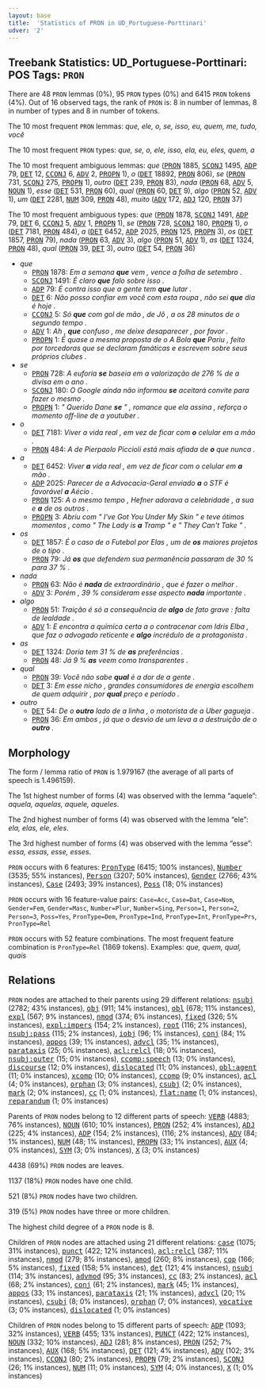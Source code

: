 ```yaml
---
layout: base
title:  'Statistics of PRON in UD_Portuguese-Porttinari'
udver: '2'
---
```


## Treebank Statistics: UD_Portuguese-Porttinari: POS Tags: `PRON`

There are 48 `PRON` lemmas (0%), 95 `PRON` types (0%) and 6415 `PRON` tokens (4%).
Out of 16 observed tags, the rank of `PRON` is: 8 in number of lemmas, 8 in number of types and 8 in number of tokens.

The 10 most frequent `PRON` lemmas: <em>que, ele, o, se, isso, eu, quem, me, tudo, você</em>

The 10 most frequent `PRON` types:  <em>que, se, o, ele, isso, ela, eu, eles, quem, a</em>

The 10 most frequent ambiguous lemmas: <em>que</em> (<tt><a href="pt_porttinari-pos-PRON.html">PRON</a></tt> 1885, <tt><a href="pt_porttinari-pos-SCONJ.html">SCONJ</a></tt> 1495, <tt><a href="pt_porttinari-pos-ADP.html">ADP</a></tt> 79, <tt><a href="pt_porttinari-pos-DET.html">DET</a></tt> 12, <tt><a href="pt_porttinari-pos-CCONJ.html">CCONJ</a></tt> 6, <tt><a href="pt_porttinari-pos-ADV.html">ADV</a></tt> 2, <tt><a href="pt_porttinari-pos-PROPN.html">PROPN</a></tt> 1), <em>o</em> (<tt><a href="pt_porttinari-pos-DET.html">DET</a></tt> 18892, <tt><a href="pt_porttinari-pos-PRON.html">PRON</a></tt> 806), <em>se</em> (<tt><a href="pt_porttinari-pos-PRON.html">PRON</a></tt> 731, <tt><a href="pt_porttinari-pos-SCONJ.html">SCONJ</a></tt> 275, <tt><a href="pt_porttinari-pos-PROPN.html">PROPN</a></tt> 1), <em>outro</em> (<tt><a href="pt_porttinari-pos-DET.html">DET</a></tt> 239, <tt><a href="pt_porttinari-pos-PRON.html">PRON</a></tt> 83), <em>nada</em> (<tt><a href="pt_porttinari-pos-PRON.html">PRON</a></tt> 68, <tt><a href="pt_porttinari-pos-ADV.html">ADV</a></tt> 5, <tt><a href="pt_porttinari-pos-NOUN.html">NOUN</a></tt> 1), <em>esse</em> (<tt><a href="pt_porttinari-pos-DET.html">DET</a></tt> 531, <tt><a href="pt_porttinari-pos-PRON.html">PRON</a></tt> 60), <em>qual</em> (<tt><a href="pt_porttinari-pos-PRON.html">PRON</a></tt> 60, <tt><a href="pt_porttinari-pos-DET.html">DET</a></tt> 9), <em>algo</em> (<tt><a href="pt_porttinari-pos-PRON.html">PRON</a></tt> 52, <tt><a href="pt_porttinari-pos-ADV.html">ADV</a></tt> 1), <em>um</em> (<tt><a href="pt_porttinari-pos-DET.html">DET</a></tt> 2281, <tt><a href="pt_porttinari-pos-NUM.html">NUM</a></tt> 309, <tt><a href="pt_porttinari-pos-PRON.html">PRON</a></tt> 48), <em>muito</em> (<tt><a href="pt_porttinari-pos-ADV.html">ADV</a></tt> 172, <tt><a href="pt_porttinari-pos-ADJ.html">ADJ</a></tt> 120, <tt><a href="pt_porttinari-pos-PRON.html">PRON</a></tt> 37)

The 10 most frequent ambiguous types:  <em>que</em> (<tt><a href="pt_porttinari-pos-PRON.html">PRON</a></tt> 1878, <tt><a href="pt_porttinari-pos-SCONJ.html">SCONJ</a></tt> 1491, <tt><a href="pt_porttinari-pos-ADP.html">ADP</a></tt> 79, <tt><a href="pt_porttinari-pos-DET.html">DET</a></tt> 6, <tt><a href="pt_porttinari-pos-CCONJ.html">CCONJ</a></tt> 5, <tt><a href="pt_porttinari-pos-ADV.html">ADV</a></tt> 1, <tt><a href="pt_porttinari-pos-PROPN.html">PROPN</a></tt> 1), <em>se</em> (<tt><a href="pt_porttinari-pos-PRON.html">PRON</a></tt> 728, <tt><a href="pt_porttinari-pos-SCONJ.html">SCONJ</a></tt> 180, <tt><a href="pt_porttinari-pos-PROPN.html">PROPN</a></tt> 1), <em>o</em> (<tt><a href="pt_porttinari-pos-DET.html">DET</a></tt> 7181, <tt><a href="pt_porttinari-pos-PRON.html">PRON</a></tt> 484), <em>a</em> (<tt><a href="pt_porttinari-pos-DET.html">DET</a></tt> 6452, <tt><a href="pt_porttinari-pos-ADP.html">ADP</a></tt> 2025, <tt><a href="pt_porttinari-pos-PRON.html">PRON</a></tt> 125, <tt><a href="pt_porttinari-pos-PROPN.html">PROPN</a></tt> 3), <em>os</em> (<tt><a href="pt_porttinari-pos-DET.html">DET</a></tt> 1857, <tt><a href="pt_porttinari-pos-PRON.html">PRON</a></tt> 79), <em>nada</em> (<tt><a href="pt_porttinari-pos-PRON.html">PRON</a></tt> 63, <tt><a href="pt_porttinari-pos-ADV.html">ADV</a></tt> 3), <em>algo</em> (<tt><a href="pt_porttinari-pos-PRON.html">PRON</a></tt> 51, <tt><a href="pt_porttinari-pos-ADV.html">ADV</a></tt> 1), <em>as</em> (<tt><a href="pt_porttinari-pos-DET.html">DET</a></tt> 1324, <tt><a href="pt_porttinari-pos-PRON.html">PRON</a></tt> 48), <em>qual</em> (<tt><a href="pt_porttinari-pos-PRON.html">PRON</a></tt> 39, <tt><a href="pt_porttinari-pos-DET.html">DET</a></tt> 3), <em>outro</em> (<tt><a href="pt_porttinari-pos-DET.html">DET</a></tt> 54, <tt><a href="pt_porttinari-pos-PRON.html">PRON</a></tt> 36)


* <em>que</em>
  * <tt><a href="pt_porttinari-pos-PRON.html">PRON</a></tt> 1878: <em>Em a semana <b>que</b> vem , vence a folha de setembro .</em>
  * <tt><a href="pt_porttinari-pos-SCONJ.html">SCONJ</a></tt> 1491: <em>É claro <b>que</b> falo sobre isso .</em>
  * <tt><a href="pt_porttinari-pos-ADP.html">ADP</a></tt> 79: <em>É contra isso que a gente tem <b>que</b> lutar .</em>
  * <tt><a href="pt_porttinari-pos-DET.html">DET</a></tt> 6: <em>Não posso confiar em você com esta roupa , não sei <b>que</b> dia é hoje .</em>
  * <tt><a href="pt_porttinari-pos-CCONJ.html">CCONJ</a></tt> 5: <em>Só <b>que</b> com gol de mão , de Jô , a os 28 minutos de o segundo tempo .</em>
  * <tt><a href="pt_porttinari-pos-ADV.html">ADV</a></tt> 1: <em>Ah , <b>que</b> confuso , me deixe desaparecer , por favor .</em>
  * <tt><a href="pt_porttinari-pos-PROPN.html">PROPN</a></tt> 1: <em>É quase a mesma proposta de o A Bola <b>que</b> Pariu , feito por torcedoras que se declaram fanáticas e escrevem sobre seus próprios clubes .</em>
* <em>se</em>
  * <tt><a href="pt_porttinari-pos-PRON.html">PRON</a></tt> 728: <em>A euforia <b>se</b> baseia em a valorização de 276 % de a divisa em o ano .</em>
  * <tt><a href="pt_porttinari-pos-SCONJ.html">SCONJ</a></tt> 180: <em>O Google ainda não informou <b>se</b> aceitará convite para fazer o mesmo .</em>
  * <tt><a href="pt_porttinari-pos-PROPN.html">PROPN</a></tt> 1: <em>" Querido Dane <b>se</b> " , romance que ela assina , reforça o momento off-line de a youtuber .</em>
* <em>o</em>
  * <tt><a href="pt_porttinari-pos-DET.html">DET</a></tt> 7181: <em>Viver a vida real , em vez de ficar com <b>o</b> celular em a mão .</em>
  * <tt><a href="pt_porttinari-pos-PRON.html">PRON</a></tt> 484: <em>A de Pierpaolo Piccioli está mais afiada de <b>o</b> que nunca .</em>
* <em>a</em>
  * <tt><a href="pt_porttinari-pos-DET.html">DET</a></tt> 6452: <em>Viver <b>a</b> vida real , em vez de ficar com o celular em <b>a</b> mão .</em>
  * <tt><a href="pt_porttinari-pos-ADP.html">ADP</a></tt> 2025: <em>Parecer de a Advocacia-Geral enviado <b>a</b> o STF é favorável <b>a</b> Aécio .</em>
  * <tt><a href="pt_porttinari-pos-PRON.html">PRON</a></tt> 125: <em>A o mesmo tempo , Hefner adorava a celebridade , a sua e <b>a</b> de os outros .</em>
  * <tt><a href="pt_porttinari-pos-PROPN.html">PROPN</a></tt> 3: <em>Abriu com " I've Got You Under My Skin " e teve ótimos momentos , como " The Lady is <b>a</b> Tramp " e " They Can't Take " .</em>
* <em>os</em>
  * <tt><a href="pt_porttinari-pos-DET.html">DET</a></tt> 1857: <em>É o caso de o Futebol por Elas , um de <b>os</b> maiores projetos de o tipo .</em>
  * <tt><a href="pt_porttinari-pos-PRON.html">PRON</a></tt> 79: <em>Já <b>os</b> que defendem sua permanência passaram de 30 % para 37 % .</em>
* <em>nada</em>
  * <tt><a href="pt_porttinari-pos-PRON.html">PRON</a></tt> 63: <em>Não é <b>nada</b> de extraordinário , que é fazer o melhor .</em>
  * <tt><a href="pt_porttinari-pos-ADV.html">ADV</a></tt> 3: <em>Porém , 39 % consideram esse aspecto <b>nada</b> importante .</em>
* <em>algo</em>
  * <tt><a href="pt_porttinari-pos-PRON.html">PRON</a></tt> 51: <em>Traição é só a consequência de <b>algo</b> de fato grave : falta de lealdade .</em>
  * <tt><a href="pt_porttinari-pos-ADV.html">ADV</a></tt> 1: <em>E encontra a química certa a o contracenar com Idris Elba , que faz o advogado reticente e <b>algo</b> incrédulo de a protagonista .</em>
* <em>as</em>
  * <tt><a href="pt_porttinari-pos-DET.html">DET</a></tt> 1324: <em>Doria tem 31 % de <b>as</b> preferências .</em>
  * <tt><a href="pt_porttinari-pos-PRON.html">PRON</a></tt> 48: <em>Já 9 % <b>as</b> veem como transparentes .</em>
* <em>qual</em>
  * <tt><a href="pt_porttinari-pos-PRON.html">PRON</a></tt> 39: <em>Você não sabe <b>qual</b> é a dor de a gente .</em>
  * <tt><a href="pt_porttinari-pos-DET.html">DET</a></tt> 3: <em>Em esse nicho , grandes consumidores de energia escolhem de quem adquirir , por <b>qual</b> preço e período .</em>
* <em>outro</em>
  * <tt><a href="pt_porttinari-pos-DET.html">DET</a></tt> 54: <em>De o <b>outro</b> lado de a linha , o motorista de a Uber gagueja .</em>
  * <tt><a href="pt_porttinari-pos-PRON.html">PRON</a></tt> 36: <em>Em ambos , já que o desvio de um leva a a destruição de o <b>outro</b> .</em>

## Morphology

The form / lemma ratio of `PRON` is 1.979167 (the average of all parts of speech is 1.496159).

The 1st highest number of forms (4) was observed with the lemma “aquele”: <em>aquela, aquelas, aquele, aqueles</em>.

The 2nd highest number of forms (4) was observed with the lemma “ele”: <em>ela, elas, ele, eles</em>.

The 3rd highest number of forms (4) was observed with the lemma “esse”: <em>essa, essas, esse, esses</em>.

`PRON` occurs with 6 features: <tt><a href="pt_porttinari-feat-PronType.html">PronType</a></tt> (6415; 100% instances), <tt><a href="pt_porttinari-feat-Number.html">Number</a></tt> (3535; 55% instances), <tt><a href="pt_porttinari-feat-Person.html">Person</a></tt> (3207; 50% instances), <tt><a href="pt_porttinari-feat-Gender.html">Gender</a></tt> (2766; 43% instances), <tt><a href="pt_porttinari-feat-Case.html">Case</a></tt> (2493; 39% instances), <tt><a href="pt_porttinari-feat-Poss.html">Poss</a></tt> (18; 0% instances)

`PRON` occurs with 16 feature-value pairs: `Case=Acc`, `Case=Dat`, `Case=Nom`, `Gender=Fem`, `Gender=Masc`, `Number=Plur`, `Number=Sing`, `Person=1`, `Person=2`, `Person=3`, `Poss=Yes`, `PronType=Dem`, `PronType=Ind`, `PronType=Int`, `PronType=Prs`, `PronType=Rel`

`PRON` occurs with 52 feature combinations.
The most frequent feature combination is `PronType=Rel` (1869 tokens).
Examples: <em>que, quem, qual, quais</em>


## Relations

`PRON` nodes are attached to their parents using 29 different relations: <tt><a href="pt_porttinari-dep-nsubj.html">nsubj</a></tt> (2782; 43% instances), <tt><a href="pt_porttinari-dep-obj.html">obj</a></tt> (911; 14% instances), <tt><a href="pt_porttinari-dep-obl.html">obl</a></tt> (678; 11% instances), <tt><a href="pt_porttinari-dep-expl.html">expl</a></tt> (567; 9% instances), <tt><a href="pt_porttinari-dep-nmod.html">nmod</a></tt> (374; 6% instances), <tt><a href="pt_porttinari-dep-fixed.html">fixed</a></tt> (326; 5% instances), <tt><a href="pt_porttinari-dep-expl-impers.html">expl:impers</a></tt> (154; 2% instances), <tt><a href="pt_porttinari-dep-root.html">root</a></tt> (116; 2% instances), <tt><a href="pt_porttinari-dep-nsubj-pass.html">nsubj:pass</a></tt> (115; 2% instances), <tt><a href="pt_porttinari-dep-iobj.html">iobj</a></tt> (96; 1% instances), <tt><a href="pt_porttinari-dep-conj.html">conj</a></tt> (84; 1% instances), <tt><a href="pt_porttinari-dep-appos.html">appos</a></tt> (39; 1% instances), <tt><a href="pt_porttinari-dep-advcl.html">advcl</a></tt> (35; 1% instances), <tt><a href="pt_porttinari-dep-parataxis.html">parataxis</a></tt> (25; 0% instances), <tt><a href="pt_porttinari-dep-acl-relcl.html">acl:relcl</a></tt> (18; 0% instances), <tt><a href="pt_porttinari-dep-nsubj-outer.html">nsubj:outer</a></tt> (15; 0% instances), <tt><a href="pt_porttinari-dep-ccomp-speech.html">ccomp:speech</a></tt> (13; 0% instances), <tt><a href="pt_porttinari-dep-discourse.html">discourse</a></tt> (12; 0% instances), <tt><a href="pt_porttinari-dep-dislocated.html">dislocated</a></tt> (11; 0% instances), <tt><a href="pt_porttinari-dep-obl-agent.html">obl:agent</a></tt> (11; 0% instances), <tt><a href="pt_porttinari-dep-xcomp.html">xcomp</a></tt> (10; 0% instances), <tt><a href="pt_porttinari-dep-ccomp.html">ccomp</a></tt> (9; 0% instances), <tt><a href="pt_porttinari-dep-acl.html">acl</a></tt> (4; 0% instances), <tt><a href="pt_porttinari-dep-orphan.html">orphan</a></tt> (3; 0% instances), <tt><a href="pt_porttinari-dep-csubj.html">csubj</a></tt> (2; 0% instances), <tt><a href="pt_porttinari-dep-mark.html">mark</a></tt> (2; 0% instances), <tt><a href="pt_porttinari-dep-cc.html">cc</a></tt> (1; 0% instances), <tt><a href="pt_porttinari-dep-flat-name.html">flat:name</a></tt> (1; 0% instances), <tt><a href="pt_porttinari-dep-reparandum.html">reparandum</a></tt> (1; 0% instances)

Parents of `PRON` nodes belong to 12 different parts of speech: <tt><a href="pt_porttinari-pos-VERB.html">VERB</a></tt> (4883; 76% instances), <tt><a href="pt_porttinari-pos-NOUN.html">NOUN</a></tt> (610; 10% instances), <tt><a href="pt_porttinari-pos-PRON.html">PRON</a></tt> (252; 4% instances), <tt><a href="pt_porttinari-pos-ADJ.html">ADJ</a></tt> (225; 4% instances), <tt><a href="pt_porttinari-pos-ADP.html">ADP</a></tt> (154; 2% instances),  (116; 2% instances), <tt><a href="pt_porttinari-pos-ADV.html">ADV</a></tt> (84; 1% instances), <tt><a href="pt_porttinari-pos-NUM.html">NUM</a></tt> (48; 1% instances), <tt><a href="pt_porttinari-pos-PROPN.html">PROPN</a></tt> (33; 1% instances), <tt><a href="pt_porttinari-pos-AUX.html">AUX</a></tt> (4; 0% instances), <tt><a href="pt_porttinari-pos-SYM.html">SYM</a></tt> (3; 0% instances), <tt><a href="pt_porttinari-pos-X.html">X</a></tt> (3; 0% instances)

4438 (69%) `PRON` nodes are leaves.

1137 (18%) `PRON` nodes have one child.

521 (8%) `PRON` nodes have two children.

319 (5%) `PRON` nodes have three or more children.

The highest child degree of a `PRON` node is 8.

Children of `PRON` nodes are attached using 21 different relations: <tt><a href="pt_porttinari-dep-case.html">case</a></tt> (1075; 31% instances), <tt><a href="pt_porttinari-dep-punct.html">punct</a></tt> (422; 12% instances), <tt><a href="pt_porttinari-dep-acl-relcl.html">acl:relcl</a></tt> (387; 11% instances), <tt><a href="pt_porttinari-dep-nmod.html">nmod</a></tt> (279; 8% instances), <tt><a href="pt_porttinari-dep-amod.html">amod</a></tt> (260; 8% instances), <tt><a href="pt_porttinari-dep-cop.html">cop</a></tt> (166; 5% instances), <tt><a href="pt_porttinari-dep-fixed.html">fixed</a></tt> (158; 5% instances), <tt><a href="pt_porttinari-dep-det.html">det</a></tt> (121; 4% instances), <tt><a href="pt_porttinari-dep-nsubj.html">nsubj</a></tt> (114; 3% instances), <tt><a href="pt_porttinari-dep-advmod.html">advmod</a></tt> (95; 3% instances), <tt><a href="pt_porttinari-dep-cc.html">cc</a></tt> (83; 2% instances), <tt><a href="pt_porttinari-dep-acl.html">acl</a></tt> (68; 2% instances), <tt><a href="pt_porttinari-dep-conj.html">conj</a></tt> (61; 2% instances), <tt><a href="pt_porttinari-dep-mark.html">mark</a></tt> (45; 1% instances), <tt><a href="pt_porttinari-dep-appos.html">appos</a></tt> (33; 1% instances), <tt><a href="pt_porttinari-dep-parataxis.html">parataxis</a></tt> (21; 1% instances), <tt><a href="pt_porttinari-dep-advcl.html">advcl</a></tt> (20; 1% instances), <tt><a href="pt_porttinari-dep-csubj.html">csubj</a></tt> (8; 0% instances), <tt><a href="pt_porttinari-dep-orphan.html">orphan</a></tt> (7; 0% instances), <tt><a href="pt_porttinari-dep-vocative.html">vocative</a></tt> (3; 0% instances), <tt><a href="pt_porttinari-dep-dislocated.html">dislocated</a></tt> (1; 0% instances)

Children of `PRON` nodes belong to 15 different parts of speech: <tt><a href="pt_porttinari-pos-ADP.html">ADP</a></tt> (1093; 32% instances), <tt><a href="pt_porttinari-pos-VERB.html">VERB</a></tt> (455; 13% instances), <tt><a href="pt_porttinari-pos-PUNCT.html">PUNCT</a></tt> (422; 12% instances), <tt><a href="pt_porttinari-pos-NOUN.html">NOUN</a></tt> (332; 10% instances), <tt><a href="pt_porttinari-pos-ADJ.html">ADJ</a></tt> (281; 8% instances), <tt><a href="pt_porttinari-pos-PRON.html">PRON</a></tt> (252; 7% instances), <tt><a href="pt_porttinari-pos-AUX.html">AUX</a></tt> (168; 5% instances), <tt><a href="pt_porttinari-pos-DET.html">DET</a></tt> (121; 4% instances), <tt><a href="pt_porttinari-pos-ADV.html">ADV</a></tt> (102; 3% instances), <tt><a href="pt_porttinari-pos-CCONJ.html">CCONJ</a></tt> (80; 2% instances), <tt><a href="pt_porttinari-pos-PROPN.html">PROPN</a></tt> (79; 2% instances), <tt><a href="pt_porttinari-pos-SCONJ.html">SCONJ</a></tt> (26; 1% instances), <tt><a href="pt_porttinari-pos-NUM.html">NUM</a></tt> (11; 0% instances), <tt><a href="pt_porttinari-pos-SYM.html">SYM</a></tt> (4; 0% instances), <tt><a href="pt_porttinari-pos-X.html">X</a></tt> (1; 0% instances)

